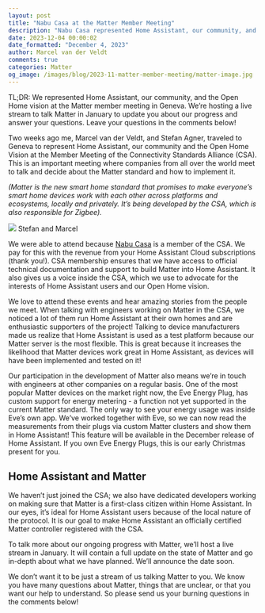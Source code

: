 ```yaml
---
layout: post
title: "Nabu Casa at the Matter Member Meeting"
description: "Nabu Casa represented Home Assistant, our community, and the Open Home vision at the Matter Member Meeting in Geneva. And we’ll have a dedicated live stream about Matter in January!"
date: 2023-12-04 00:00:02
date_formatted: "December 4, 2023"
author: Marcel van der Veldt
comments: true
categories: Matter
og_image: /images/blog/2023-11-matter-member-meeting/matter-image.jpg
---
```


TL;DR: We represented Home Assistant, our community, and the Open Home vision at the Matter member meeting in Geneva. We’re hosting a live stream to talk Matter in January to update you about our progress and answer your questions. Leave your questions in the comments below!

Two weeks ago me, Marcel van der Veldt, and Stefan Agner, traveled to Geneva to represent Home Assistant, our community and the Open Home Vision at the Member Meeting of the Connectivity Standards Alliance (CSA). This is an important meeting where companies from all over the world meet to talk and decide about the Matter standard and how to implement it.

_(Matter is the new smart home standard that promises to make everyone’s smart home devices work with each other across platforms and ecosystems, locally and privately. It’s being developed by the CSA, which is also responsible for Zigbee)._

<p class='img'>
<img src="{{site.baseurl}}/images/blog/2023-11-matter-member-meeting/matter-image.jpg">
Stefan and Marcel
</p>

We were able to attend because [Nabu Casa](https://www.nabucasa.com) is a member of the CSA. We pay for this with the revenue from your Home Assistant Cloud subscriptions (thank you!). CSA membership ensures that we have access to official technical documentation and support to build Matter into Home Assistant. It also gives us a voice inside the CSA, which we use to advocate for the interests of Home Assistant users and our Open Home vision.

<!--more-->
We love to attend these events and hear amazing stories from the people we meet. When talking with engineers working on Matter in the CSA, we noticed a lot of them run Home Assistant at their own homes and are enthusiastic supporters of the project! Talking to device manufacturers made us realize that Home Assistant is used as a test platform because our Matter server is the most flexible. This is great because it increases the likelihood that Matter devices work great in Home Assistant, as devices will have been implemented and tested on it!

Our participation in the development of Matter also means we’re in touch with engineers at other companies on a regular basis. One of the most popular Matter devices on the market right now, the Eve Energy Plug, has custom support for energy metering - a function not yet supported in the current Matter standard. The only way to see your energy usage was inside Eve’s own app. We’ve worked together with Eve, so we can now read the measurements from their plugs via custom Matter clusters and show them in Home Assistant! This feature will be available in the December release of Home Assistant. If you own Eve Energy Plugs, this is our early Christmas present for you.

## Home Assistant and Matter

We haven’t just joined the CSA; we also have dedicated developers working on making sure that Matter is a first-class citizen within Home Assistant. In our eyes, it’s ideal for Home Assistant users because of the local nature of the protocol. It is our goal to make Home Assistant an officially certified Matter controller registered with the CSA.

To talk more about our ongoing progress with Matter, we’ll host a live stream in January. It will contain a full update on the state of Matter and go in-depth about what we have planned. We’ll announce the date soon.

We don’t want it to be just a stream of us talking Matter to you. We know you have many questions about Matter, things that are unclear, or that you want our help to understand. So please send us your burning questions in the comments below!
